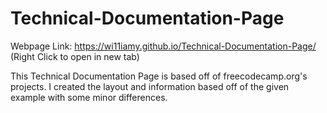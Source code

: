 # Technical-Documentation-Page

Webpage Link: https://wi11iamy.github.io/Technical-Documentation-Page/
<br>(Right Click to open in new tab)

This Technical Documentation Page is based off of freecodecamp.org's projects. I created the layout and information based off of the given example with some minor differences.
